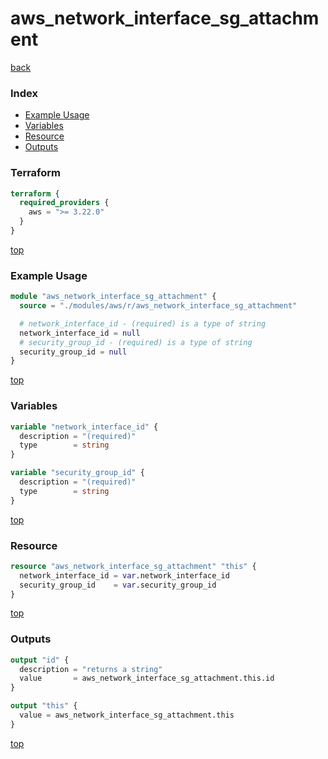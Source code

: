 # aws_network_interface_sg_attachment

[back](../aws.md)

### Index

- [Example Usage](#example-usage)
- [Variables](#variables)
- [Resource](#resource)
- [Outputs](#outputs)

### Terraform

```terraform
terraform {
  required_providers {
    aws = ">= 3.22.0"
  }
}
```

[top](#index)

### Example Usage

```terraform
module "aws_network_interface_sg_attachment" {
  source = "./modules/aws/r/aws_network_interface_sg_attachment"

  # network_interface_id - (required) is a type of string
  network_interface_id = null
  # security_group_id - (required) is a type of string
  security_group_id = null
}
```

[top](#index)

### Variables

```terraform
variable "network_interface_id" {
  description = "(required)"
  type        = string
}

variable "security_group_id" {
  description = "(required)"
  type        = string
}
```

[top](#index)

### Resource

```terraform
resource "aws_network_interface_sg_attachment" "this" {
  network_interface_id = var.network_interface_id
  security_group_id    = var.security_group_id
}
```

[top](#index)

### Outputs

```terraform
output "id" {
  description = "returns a string"
  value       = aws_network_interface_sg_attachment.this.id
}

output "this" {
  value = aws_network_interface_sg_attachment.this
}
```

[top](#index)